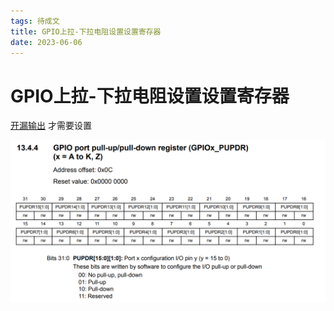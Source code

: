 ```yaml
---
tags: 待成文
title: GPIO上拉-下拉电阻设置设置寄存器
date: 2023-06-06
---
```

# GPIO上拉-下拉电阻设置设置寄存器

[开漏输出](开漏输出.md) 才需要设置

![](assets/20230606140002717.png)
